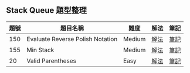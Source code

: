 ## Stack Queue 題型整理

| 題號 | 題目名稱 | 難度 | 解法 | 筆記 |
|------|----------|------|------|------|
| 150 | Evaluate Reverse Polish Notation | Medium | [解法](150_evaluate_reverse_polish_notation/solution.go) | [筆記](150_evaluate_reverse_polish_notation/README.md) |
| 155 | Min Stack | Medium | [解法](155_min_stack/solution.go) | [筆記](155_min_stack/README.md) |
| 20 | Valid Parentheses | Easy | [解法](20_valid_parentheses/solution.go) | [筆記](20_valid_parentheses/README.md) |
